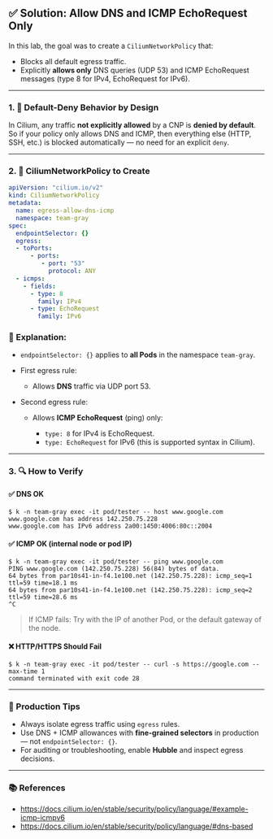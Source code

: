 ## ✅ Solution: Allow DNS and ICMP EchoRequest Only

In this lab, the goal was to create a `CiliumNetworkPolicy` that:

* Blocks all default egress traffic.
* Explicitly **allows only** DNS queries (UDP 53) and ICMP EchoRequest messages (type 8 for IPv4, EchoRequest for IPv6).

---

### 1. 🧱 Default-Deny Behavior by Design

In Cilium, any traffic **not explicitly allowed** by a CNP is **denied by default**.
So if your policy only allows DNS and ICMP, then everything else (HTTP, SSH, etc.) is blocked automatically — no need for an explicit `deny`.

---

### 2. 📝 CiliumNetworkPolicy to Create

```yaml
apiVersion: "cilium.io/v2"
kind: CiliumNetworkPolicy
metadata:
  name: egress-allow-dns-icmp
  namespace: team-gray
spec:
  endpointSelector: {}
  egress:
  - toPorts:
      - ports:
         - port: "53"
           protocol: ANY
  - icmps:
    - fields:
      - type: 8
        family: IPv4
      - type: EchoRequest
        family: IPv6
```

### 📌 Explanation:

* `endpointSelector: {}` applies to **all Pods** in the namespace `team-gray`.
* First egress rule:
  * Allows **DNS** traffic via UDP port 53.

* Second egress rule:
  * Allows **ICMP EchoRequest** (ping) only:

    * `type: 8` for IPv4 is EchoRequest.
    * `type: EchoRequest` for IPv6 (this is supported syntax in Cilium).

---

### 3. 🔍 How to Verify

#### ✅ DNS OK

```
$ k -n team-gray exec -it pod/tester -- host www.google.com
www.google.com has address 142.250.75.228
www.google.com has IPv6 address 2a00:1450:4006:80c::2004
```

#### ✅ ICMP OK (internal node or pod IP)

```
$ k -n team-gray exec -it pod/tester -- ping www.google.com
PING www.google.com (142.250.75.228) 56(84) bytes of data.
64 bytes from par10s41-in-f4.1e100.net (142.250.75.228): icmp_seq=1 ttl=59 time=18.1 ms
64 bytes from par10s41-in-f4.1e100.net (142.250.75.228): icmp_seq=2 ttl=59 time=28.6 ms
^C
```

> If ICMP fails: Try with the IP of another Pod, or the default gateway of the node.

#### ❌ HTTP/HTTPS Should Fail

```
$ k -n team-gray exec -it pod/tester -- curl -s https://google.com --max-time 1
command terminated with exit code 28
```

---

### 🔐 Production Tips

* Always isolate egress traffic using `egress` rules.
* Use DNS + ICMP allowances with **fine-grained selectors** in production — not `endpointSelector: {}`.
* For auditing or troubleshooting, enable **Hubble** and inspect egress decisions.

---

### 📚 References

- https://docs.cilium.io/en/stable/security/policy/language/#example-icmp-icmpv6
- https://docs.cilium.io/en/stable/security/policy/language/#dns-based